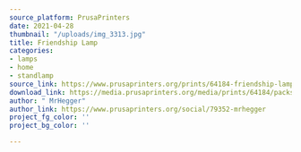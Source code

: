 ```yaml
---
source_platform: PrusaPrinters
date: 2021-04-28
thumbnail: "/uploads/img_3313.jpg"
title: Friendship Lamp
categories:
- lamps
- home
- standlamp
source_link: https://www.prusaprinters.org/prints/64184-friendship-lamp
download_link: https://media.prusaprinters.org/media/prints/64184/packs/147882_9f12d1e0-f176-424c-8d5d-d1ad9e7170a7/friendship-lamp-model_files.zip#_ga=2.149601842.529317066.1619385758-1521836024.1614377370
author: " MrHegger"
author_link: https://www.prusaprinters.org/social/79352-mrhegger
project_fg_color: ''
project_bg_color: ''

---
```

